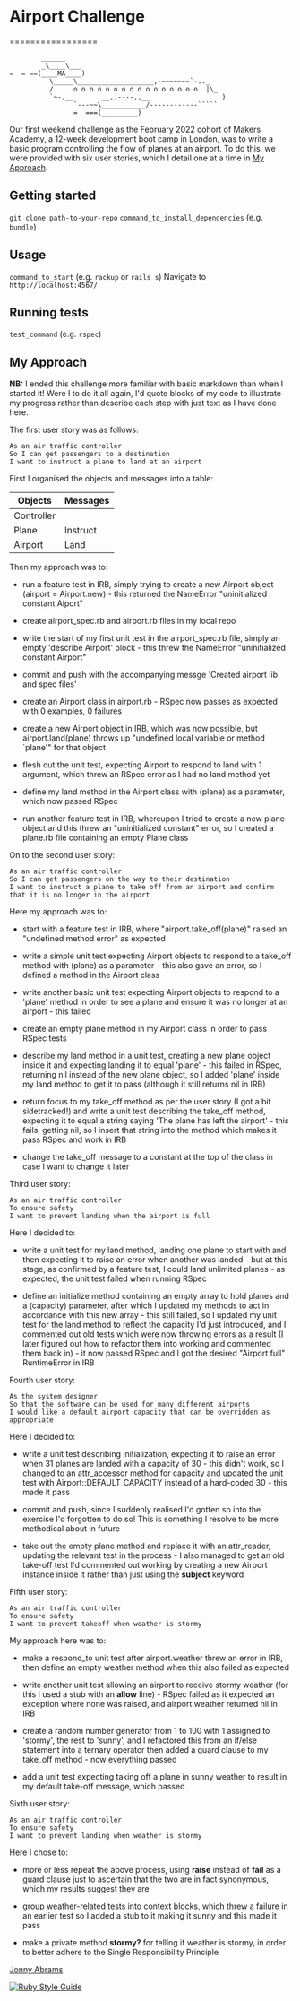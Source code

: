 # Airport Challenge
=================

```
        ______
        _\____\___
=  = ==(____MA____)
          \_____\___________________,-~~~~~~~`-.._
          /     o o o o o o o o o o o o o o o o  |\_
          `~-.__       __..----..__                  )
                `---~~\___________/------------`````
                =  ===(_________)

```

Our first weekend challenge as the February 2022 cohort of Makers Academy, a 12-week development boot camp in London, was to write a basic program controlling the flow of planes at an airport. To do this, we were provided with six user stories, which I detail one at a time in [My Approach](#my-approach).

## Getting started

`git clone path-to-your-repo`
`command_to_install_dependencies` (e.g. `bundle`)

## Usage

`command_to_start` (e.g. `rackup` or `rails s`)
Navigate to `http://localhost:4567/`


## Running tests

`test_command` (e.g. `rspec`)

## My Approach

**NB:** I ended this challenge more familiar with basic markdown than when I started it! Were I to do it all again, I'd quote blocks of my code to illustrate my progress rather than describe each step with just text as I have done here.

The first user story was as follows:

```
As an air traffic controller 
So I can get passengers to a destination 
I want to instruct a plane to land at an airport
```

First I organised the objects and messages into a table:

| Objects | Messages |
| --- | --- |
| Controller | |
| Plane | Instruct |
| Airport | Land |

Then my approach was to:

* run a feature test in IRB, simply trying to create a new Airport object (airport = Airport.new) - this returned the NameError "uninitialized constant Aiport"

* create airport_spec.rb and airport.rb files in my local repo

* write the start of my first unit test in the airport_spec.rb file, simply an empty 'describe Airport' block - this threw the NameError "uninitialized constant Airport"

* commit and push with the accompanying messge 'Created airport lib and spec files'

* create an Airport class in airport.rb - RSpec now passes as expected with 0 examples, 0 failures

* create a new Airport object in IRB, which was now possible, but airport.land(plane) throws up "undefined local variable or method `plane'" for that object

* flesh out the unit test, expecting Airport to respond to land with 1 argument, which threw an RSpec error as I had no land method yet

* define my land method in the Airport class with (plane) as a parameter, which now passed RSpec

* run another feature test in IRB, whereupon I tried to create a new plane object and this threw an "uninitialized constant" error, so I created a plane.rb file containing an empty Plane class

On to the second user story:
 
```
As an air traffic controller 
So I can get passengers on the way to their destination 
I want to instruct a plane to take off from an airport and confirm that it is no longer in the airport
```

Here my approach was to:

* start with a feature test in IRB, where "airport.take_off(plane)" raised an "undefined method error" as expected

* write a simple unit test expecting Airport objects to respond to a take_off method with (plane) as a parameter - this also gave an error, so I defined a method in the Airport class

* write another basic unit test expecting Airport objects to respond to a 'plane' method in order to see a plane and ensure it was no longer at an airport - this failed

* create an empty plane method in my Airport class in order to pass RSpec tests

* describe my land method in a unit test, creating a new plane object inside it and expecting landing it to equal 'plane' - this failed in RSpec, returning nil instead of the new plane object, so I added 'plane' inside my land method to get it to pass (although it still returns nil in IRB)

* return focus to my take_off method as per the user story (I got a bit sidetracked!) and write a unit test describing the take_off method, expecting it to equal a string saying 'The plane has left the airport' - this fails, getting nil, so I insert that string into the method which makes it pass RSpec and work in IRB

* change the take_off message to a constant at the top of the class in case I want to change it later

Third user story:

```
As an air traffic controller 
To ensure safety 
I want to prevent landing when the airport is full 
```

Here I decided to:

* write a unit test for my land method, landing one plane to start with and then expecting it to raise an error when another was landed - but at this stage, as confirmed by a feature test, I could land unlimited planes - as expected, the unit test failed when running RSpec

* define an initialize method containing an empty array to hold planes and a (capacity) parameter, after which I updated my methods to act in accordance with this new array - this still failed, so I updated my unit test for the land method to reflect the capacity I'd just introduced, and I commented out old tests which were now throwing errors as a result (I later figured out how to refactor them into working and commented them back in) - it now passed RSpec and I got the desired "Airport full" RuntimeError in IRB

Fourth user story:

```
As the system designer
So that the software can be used for many different airports
I would like a default airport capacity that can be overridden as appropriate
```

Here I decided to:

* write a unit test describing initialization, expecting it to raise an error when 31 planes are landed with a capacity of 30 - this didn't work, so I changed to an attr_accessor method for capacity and updated the unit test with Airport::DEFAULT_CAPACITY instead of a hard-coded 30 - this made it pass

* commit and push, since I suddenly realised I'd gotten so into the exercise I'd forgotten to do so! This is something I resolve to be more methodical about in future

* take out the empty plane method and replace it with an attr_reader, updating the relevant test in the process - I also managed to get an old take-off test I'd commented out working by creating a new Airport instance inside it rather than just using the **subject** keyword

Fifth user story:

```
As an air traffic controller 
To ensure safety 
I want to prevent takeoff when weather is stormy 
```

My approach here was to:

* make a respond_to unit test after airport.weather threw an error in IRB, then define an empty weather method when this also failed as expected

* write another unit test allowing an airport to receive stormy weather (for this I used a stub with an **allow** line) - RSpec failed as it expected an exception where none was raised, and airport.weather returned nil in IRB

* create a random number generator from 1 to 100 with 1 assigned to 'stormy', the rest to 'sunny', and I refactored this from an if/else statement into a ternary operator then added a guard clause to my take_off method - now everything passed

* add a unit test expecting taking off a plane in sunny weather to result in my default take-off message, which passed

Sixth user story:

```
As an air traffic controller 
To ensure safety 
I want to prevent landing when weather is stormy 
```

Here I chose to:

* more or less repeat the above process, using **raise** instead of **fail** as a guard clause just to ascertain that the two are in fact synonymous, which my results suggest they are

* group weather-related tests into context blocks, which threw a failure in an earlier test so I added a stub to it making it sunny and this made it pass

* make a private method **stormy?** for telling if weather is stormy, in order to better adhere to the Single Responsibility Principle

[Jonny Abrams](https://github.com/jonnyabrams)

[![Ruby Style Guide](https://img.shields.io/badge/code_style-rubocop-brightgreen.svg)](https://github.com/rubocop/rubocop)